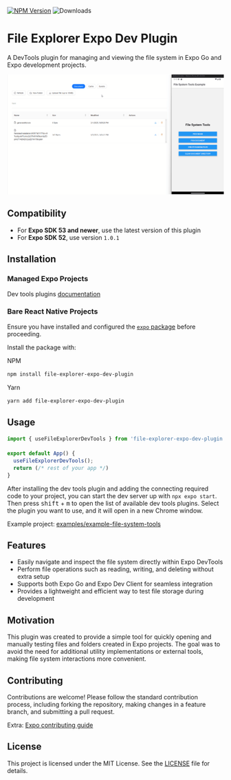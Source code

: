 [![NPM Version](https://img.shields.io/npm/v/file-explorer-expo-dev-plugin)](https://www.npmjs.com/package/file-explorer-expo-dev-plugin)
![Downloads](https://img.shields.io/npm/dt/file-explorer-expo-dev-plugin)

# File Explorer Expo Dev Plugin

A DevTools plugin for managing and viewing the file system in Expo Go and Expo development projects.

![Demo of file-explorer-expo-dev-plugin](./.github/assets/demo.gif)

## Compatibility

- For **Expo SDK 53 and newer**, use the latest version of this plugin
- For **Expo SDK 52**, use version `1.0.1`

## Installation

### Managed Expo Projects

Dev tools plugins [documentation](https://docs.expo.dev/debugging/devtools-plugins/)

### Bare React Native Projects

Ensure you have installed and configured the [`expo` package](https://docs.expo.dev/bare/installing-expo-modules/) before proceeding.

Install the package with:

NPM

```sh
npm install file-explorer-expo-dev-plugin
```

Yarn

```sh
yarn add file-explorer-expo-dev-plugin
```

## Usage

```ts
import { useFileExplorerDevTools } from 'file-explorer-expo-dev-plugin'

export default App() {
  useFileExplorerDevTools();
  return (/* rest of your app */)
}
```

After installing the dev tools plugin and adding the connecting required code to your project, you can start the dev server up with `npx expo start`. Then press <kbd>shift</kbd> + <kbd>m</kbd> to open the list of available dev tools plugins. Select the plugin you want to use, and it will open in a new Chrome window.

Example project: [examples/example-file-system-tools](./examples/example-file-system-tools)

## Features

- Easily navigate and inspect the file system directly within Expo DevTools
- Perform file operations such as reading, writing, and deleting without extra setup
- Supports both Expo Go and Expo Dev Client for seamless integration
- Provides a lightweight and efficient way to test file storage during development

## Motivation

This plugin was created to provide a simple tool for quickly opening and manually testing files and folders created in Expo projects. The goal was to avoid the need for additional utility implementations or external tools, making file system interactions more convenient.

## Contributing

Contributions are welcome! Please follow the standard contribution process, including forking the repository, making changes in a feature branch, and submitting a pull request.

Extra: [Expo contributing guide](https://github.com/expo/expo#contributing)

## License

This project is licensed under the MIT License. See the [LICENSE](LICENSE) file for details.
